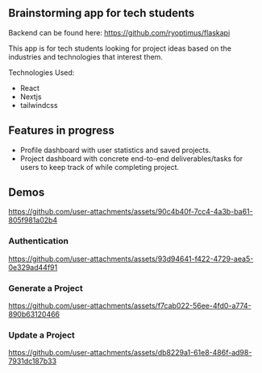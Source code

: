 ## Brainstorming app for tech students
Backend can be found here: https://github.com/ryoptimus/flaskapi

This app is for tech students looking for project ideas based on the industries and technologies that interest them.

Technologies Used:
- React
- Nextjs
- tailwindcss
## Features in progress
- Profile dashboard with user statistics and saved projects.
- Project dashboard with concrete end-to-end deliverables/tasks for users to keep track of while completing project.

## Demos
https://github.com/user-attachments/assets/90c4b40f-7cc4-4a3b-ba61-805f981a02b4

### Authentication
https://github.com/user-attachments/assets/93d94641-f422-4729-aea5-0e329ad44f91

### Generate a Project
https://github.com/user-attachments/assets/f7cab022-56ee-4fd0-a774-890b63120466

### Update a Project
https://github.com/user-attachments/assets/db8229a1-61e8-486f-ad98-7931dc187b33

